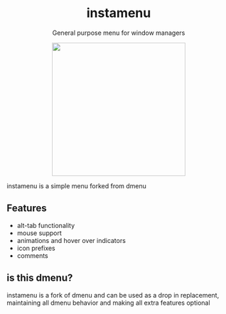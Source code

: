 <div align="center">
    <h1>instamenu</h1>
    <p>General purpose menu for window managers</p>
    <img width="300" height="300" src="https://raw.githubusercontent.com/The-Repo-Club/instamenu/main/screenshots/2020-9-28.png">
</div>

instamenu is a simple menu forked from dmenu

## Features
- alt-tab functionality
- mouse support
- animations and hover over indicators
- icon prefixes
- comments


## is this dmenu?

instamenu is a fork of dmenu and can be used as a drop in replacement, maintaining all dmenu behavior and making all extra features optional


